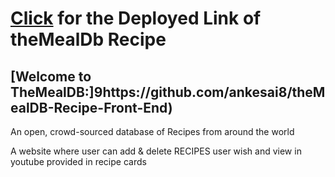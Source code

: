 # [Click](https://mealdb-9989.netlify.app/) for the Deployed Link of theMealDb Recipe  

## [Welcome to TheMealDB:]9https://github.com/ankesai8/theMealDB-Recipe-Front-End) 
    
  An open, crowd-sourced database of Recipes from around the world

  A website where user can add & delete RECIPES user wish and view in youtube provided in recipe cards
